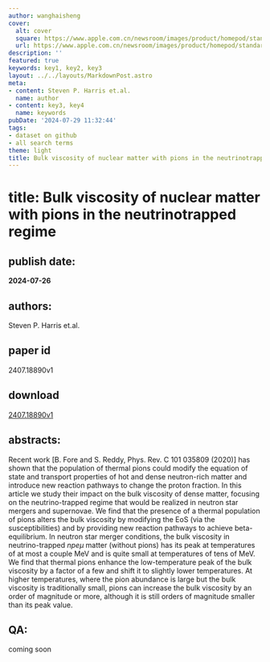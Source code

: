 ```yaml
---
author: wanghaisheng
cover:
  alt: cover
  square: https://www.apple.com.cn/newsroom/images/product/homepod/standard/Apple-HomePod-hero-230118_big.jpg.large_2x.jpg
  url: https://www.apple.com.cn/newsroom/images/product/homepod/standard/Apple-HomePod-hero-230118_big.jpg.large_2x.jpg
description: ''
featured: true
keywords: key1, key2, key3
layout: ../../layouts/MarkdownPost.astro
meta:
- content: Steven P. Harris et.al.
  name: author
- content: key3, key4
  name: keywords
pubDate: '2024-07-29 11:32:44'
tags:
- dataset on github
- all search terms
theme: light
title: Bulk viscosity of nuclear matter with pions in the neutrinotrapped regime
---
```


# title: Bulk viscosity of nuclear matter with pions in the neutrinotrapped regime 
## publish date: 
**2024-07-26** 
## authors: 
  Steven P. Harris et.al. 
## paper id
2407.18890v1
## download
[2407.18890v1](http://arxiv.org/abs/2407.18890v1)
## abstracts:
Recent work [B. Fore and S. Reddy, Phys. Rev. C 101 035809 (2020)] has shown that the population of thermal pions could modify the equation of state and transport properties of hot and dense neutron-rich matter and introduce new reaction pathways to change the proton fraction. In this article we study their impact on the bulk viscosity of dense matter, focusing on the neutrino-trapped regime that would be realized in neutron star mergers and supernovae. We find that the presence of a thermal population of pions alters the bulk viscosity by modifying the EoS (via the susceptibilities) and by providing new reaction pathways to achieve beta-equilibrium. In neutron star merger conditions, the bulk viscosity in neutrino-trapped $npe\mu$ matter (without pions) has its peak at temperatures of at most a couple MeV and is quite small at temperatures of tens of MeV. We find that thermal pions enhance the low-temperature peak of the bulk viscosity by a factor of a few and shift it to slightly lower temperatures. At higher temperatures, where the pion abundance is large but the bulk viscosity is traditionally small, pions can increase the bulk viscosity by an order of magnitude or more, although it is still orders of magnitude smaller than its peak value.
## QA:
coming soon
